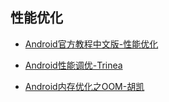 ## 性能优化
* [Android官方教程中文版-性能优化](http://hukai.me/android-training-course-in-chinese/best-performance.html)

* [Android性能调优-Trinea](http://www.trinea.cn/android/android-performance-demo/)

* [Android内存优化之OOM-胡凯](http://www.csdn.net/article/2015-09-18/2825737/1)
